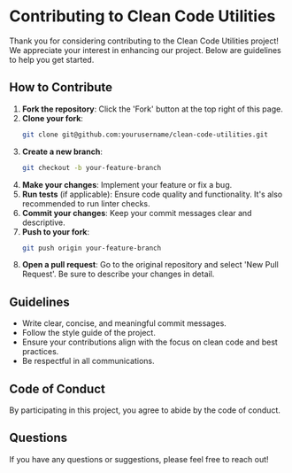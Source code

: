 # Contributing to Clean Code Utilities

Thank you for considering contributing to the Clean Code Utilities project! We appreciate your interest in enhancing our project. Below are guidelines to help you get started.

## How to Contribute
1. **Fork the repository**: Click the 'Fork' button at the top right of this page.
2. **Clone your fork**: 
   ```bash
   git clone git@github.com:yourusername/clean-code-utilities.git
   ```
3. **Create a new branch**: 
   ```bash
   git checkout -b your-feature-branch
   ```
4. **Make your changes**: Implement your feature or fix a bug.
5. **Run tests** (if applicable): Ensure code quality and functionality. It's also recommended to run linter checks.
6. **Commit your changes**: Keep your commit messages clear and descriptive.
7. **Push to your fork**: 
   ```bash
   git push origin your-feature-branch
   ```
8. **Open a pull request**: Go to the original repository and select 'New Pull Request'. Be sure to describe your changes in detail.

## Guidelines
- Write clear, concise, and meaningful commit messages.
- Follow the style guide of the project.
- Ensure your contributions align with the focus on clean code and best practices.
- Be respectful in all communications.

## Code of Conduct
By participating in this project, you agree to abide by the code of conduct.

## Questions
If you have any questions or suggestions, please feel free to reach out!